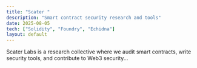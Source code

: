 ```yaml
---
title: "Scater "
description: "Smart contract security research and tools"
date: 2025-08-05
tech: ["Solidity", "Foundry", "Echidna"]
layout: default
---
```


Scater Labs is a research collective where we audit smart contracts, write security tools, and contribute to Web3 security...
